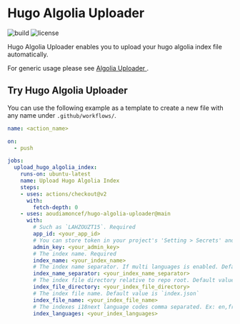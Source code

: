 # Hugo Algolia Uploader

![build](https://github.com/aoudiamoncef/hugo-algolia-uploader/workflows/build/badge.svg)
![license](https://img.shields.io/github/license/aoudiamoncef/hugo-algolia-uploader)

Hugo Algolia Uploader enables you to upload your hugo algolia index file automatically.

For generic usage please see [Algolia Uploader ](https://github.com/wangchucheng/algolia-uploader).

## Try Hugo Algolia Uploader

You can use the following example as a template to create a new file with any name under `.github/workflows/`.

```yaml
name: <action_name>

on: 
  - push

jobs:
  upload_hugo_algolia_index:
    runs-on: ubuntu-latest
    name: Upload Hugo Algolia Index
    steps:
    - uses: actions/checkout@v2
      with:
        fetch-depth: 0
    - uses: aoudiamoncef/hugo-algolia-uploader@main
      with:
        # Such as `LAHZOUZT15`. Required
        app_id: <your_app_id>
        # You can store token in your project's 'Setting > Secrets' and reference the name here. Such as ${{ secrets.ALGOLIA_ADMIN_KEY }} . Required
        admin_key: <your_admin_key>
        # The index name. Required
        index_name: <your_index_name>
        # The index name separator. If multi languages is enabled. Default value is`_` 
        index_name_separator: <your_index_name_separator>
        # The index file directory relative to repo root. Default value is `public`
        index_file_directory: <your_index_file_directory>
        # The index file name. Default value is `index.json`
        index_file_name: <your_index_file_name>
        # The indexes i18next language codes comma separated. Ex: en,fr,tzm will upload to 3 indexes with predefined suffix: 'your_index_name + index_name_separator + your_index_language'
        index_languages: <your_index_languages>
```
